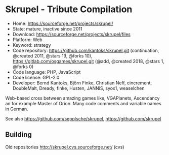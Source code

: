 # Skrupel - Tribute Compilation

- Home: https://sourceforge.net/projects/skrupel/
- State: mature, inactive since 2011
- Download: https://sourceforge.net/projects/skrupel/files
- Platform: Web
- Keyword: strategy
- Code repository: https://github.com/kantoks/skrupel.git (continuation, @created 2011, @stars 19, @forks 10), https://gitlab.com/osgames/skrupel.git (@add, @created 2018, @stars 1, @forks 0)
- Code language: PHP, JavaScript
- Code license: GPL-2.0
- Developer: Bernd Kantoks, Björn Finke, Christian Neff, cincrement, DoubleMalt, Dready, finke, Husten, JANNiS, syox1, weaselchen

Web-based cross between amazing games like, VGAPlanets, Ascendancy an for example Master of Orion.
Many code comments and variable names in German.

See also https://github.com/sepplsche/skrupel, https://github.com/skrupel

## Building

Old repositories http://skrupel.cvs.sourceforge.net/ (cvs)